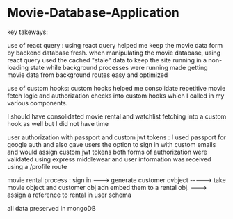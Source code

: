 # Movie-Database-Application

key takeways: 

use of react query :
using react query helped me keep the movie data form by backend database fresh. 
when manipulating the movie database, using react query used the cached "stale" data to keep the site running in a non-loading state while background processes were running
made getting movie data from background routes easy and optimized

use of custom hooks: 
custom hooks helped me consolidate repetitive movie fetch logic and authorization checks into custom hooks which I called in my various components. 

I should have consolidated movie rental and watchlist fetching into a custom hook as well but I did not have time

user authorization with passport and custom jwt tokens : 
I used passport for google auth and also gave users the option to sign in with custom emails and would assign custom jwt tokens
both forms of authorization were validated using express middlewear and user information was received using a /profile route

movie rental process : 
sign in ---> generate customer ovbject -----> take movie object and customer obj adn embed them to a rental obj. ---> assign a reference to rental in user schema

all data preserved in mongoDB





